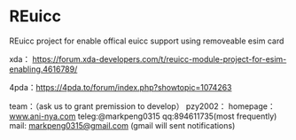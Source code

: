 # REuicc
REuicc project for enable offical euicc support using removeable esim card

xda： https://forum.xda-developers.com/t/reuicc-module-project-for-esim-enabling.4616789/

4pda：https://4pda.to/forum/index.php?showtopic=1074263

team：（ask us to grant premission to develop）
pzy2002：
homepage：www.ani-nya.com
teleg:@markpeng0315
qq:894611735(most frequently)
mail: markpeng0315@gmail.com (gmail will sent notifications)
